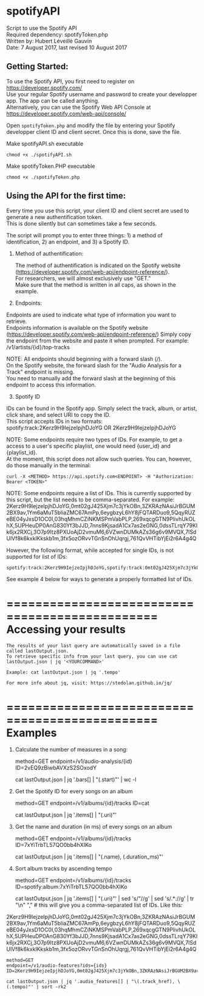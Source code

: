 # spotifyAPI
Script to use the Spotify API  
Required dependency: spotifyToken.php  
Written by: Hubert Léveillé Gauvin  
Date: 7 August 2017, last revised 10 August 2017  
##	Getting Started:
To use the Spotify API, you first need to register on https://developer.spotify.com/  
Use your regular Spotify username and password to create your developper app. The app can be called anything.  
Alternatively, you can use the Spotify Web API Console at https://developer.spotify.com/web-api/console/   

  Open ```spotifyToken.php``` and modify the file by entering your Spotify developper client ID and client secret. Once this is done, save the file.   

Make spotifyAPI.sh executable  

	chmod +x ./spotifyAPI.sh

Make spotifyToken.PHP executable 

	chmod +x ./spotifyToken.php
	
## Using the API for the first time:
Every time you use this script, your client ID and client secret are used to generate a new authentification token.   
This is done silently but can sometimes take a few seconds.  

The script will prompt you to enter three things: 1) a method of identification, 2) an endpoint, and 3) a Spotify ID.  

1) Method of authentification:

	The method of authentification is indicated on the Spotify website (https://developer.spotify.com/web-api/endpoint-reference/).   
	For researchers, we will almost exclusively use "GET."  
	Make sure that the method is written in all caps, as shown in the example.  

2) Endpoints:

Endpoints are used to indicate what type of information you want to retrieve.  
Endpoints information is available on the Spotify website (https://developer.spotify.com/web-api/endpoint-reference/)
Simply copy the endpoint from the website and paste it when prompted. For example: /v1/artists/{id}/top-tracks  

NOTE: All endpoints should beginning with a forward slash (/).  
On the Spotify website, the forward slash for the "Audio Analysis for a Track" endpoint is missing.  
You need to manually add the forward slash at the beginning of this endpoint to access this information.  

3) Spotify ID  

IDs can be found in the Spotify app. Simply select the track, album, or artist, click share, and select URI to copy the ID.  
This script accepts IDs in two formats: spotify:track:2Kerz9H9IejzeIpjhDJoYG OR 2Kerz9H9IejzeIpjhDJoYG  

NOTE: Some endpoints require two types of IDs. For example, to get a access to a user's specific playlist, one would need {user_id} and {playlist_id}.  
At the moment, this script does not allow such queries. You can, however, do those manually in the terminal:  

	curl -X <METHOD> https://api.spotify.com<ENDPOINT> -H "Authorization: Bearer <TOKEN>"

NOTE: Some endpoints require a list of IDs. This is currently supported by this script, but the list needs to be comma-separated. For example:   
	2Kerz9H9IejzeIpjhDJoYG,0mt02gJ425Xjm7c3jYkOBn,3ZKRAzNAsiJrBGUM2BX9av,1Ym6aMuT5bliaZMC67AmPp,6eygbzyL6hY8jFQTARDuo9,5QqyRUZeBE04yJxsD1OC0I,03hqMhmCZiNKMSPmVabPLP,269xqcgGTN9PlivhUkOLhX,5UPHeuDP0AnG830Yf3bJJD,7nns9KjsadA1Cx7as2eGNG,0dssTLrqY79Klk6jx2RXCj,3O7p9Itz8PXUoAjD2vmuM6,6VZwnDUMkAZs36g6v9MVQX,7lSdUlVf8k6kxklKkskb1m,3fx5ozORvvTGnSnOhUqrgj,761QvVHTibYjEi2r6A4g4Q

However, the following format, while accepted for single IDs, is not supported for list of IDs:  

	spotify:track:2Kerz9H9IejzeIpjhDJoYG,spotify:track:0mt02gJ425Xjm7c3jYkOBn,spotify:track:3ZKRAzNAsiJrBGUM2BX9av,spotify:track:1Ym6aMuT5bliaZMC67AmPp,spotify:track:6eygbzyL6hY8jFQTARDuo9,spotify:track:5QqyRUZeBE04yJxsD1OC0I,spotify:track:03hqMhmCZiNKMSPmVabPLP,spotify:track:269xqcgGTN9PlivhUkOLhX,spotify:track:5UPHeuDP0AnG830Yf3bJJD,spotify:track:7nns9KjsadA1Cx7as2eGNG,spotify:track:0dssTLrqY79Klk6jx2RXCj,spotify:track:3O7p9Itz8PXUoAjD2vmuM6,spotify:track:6VZwnDUMkAZs36g6v9MVQX,spotify:track:7lSdUlVf8k6kxklKkskb1m,spotify:track:3fx5ozORvvTGnSnOhUqrgj,spotify:track:761QvVHTibYjEi2r6A4g4Q

See example 4 below for ways to generate a properly formatted list of IDs. 


===============================================
Accessing your results
===============================================
	The results of your last query are automatically saved in a file called lastOutput.json.
	To retrieve specific info from your last query, you can use cat lastOutput.json | jq '<YOURCOMMAND>' 

	Example: cat lastOutput.json | jq '.tempo'

	For more info about jq, visit: https://stedolan.github.io/jq/


===============================================
Examples
===============================================
1) Calculate the number of measures in a song:

	method=GET
	endpoint=/v1/audio-analysis/{id} 
	ID=2vEQ9zBiwbAVXzS2SOxodY

	cat lastOutput.json | jq '.bars[] | "\(.start)"' | wc -l

2) Get the Spotify ID for every songs on an album

	method=GET
	endpoint=/v1/albums/{id}/tracks
	ID=cat

	cat lastOutput.json | jq '.items[] | "\(.uri)"'

3) Get the name and duration (in ms) of every songs on an album

	method=GET
	endpoint=/v1/albums/{id}/tracks
	ID=7xYiTrbTL57QO0bb4hXIKo

	cat lastOutput.json | jq '.items[] | "\(.name), \(.duration_ms)"' 

4) Sort album tracks by ascending tempo

	method=GET
	endpoint=/v1/albums/{id}/tracks
	ID=spotify:album:7xYiTrbTL57QO0bb4hXIKo

	cat lastOutput.json | jq '.items[] | "\(.uri)"' | sed 's/\"//g' | sed 's/.*://g' | tr "\n" ","  # this will give you a comma-separated list of IDs. Like this:

2Kerz9H9IejzeIpjhDJoYG,0mt02gJ425Xjm7c3jYkOBn,3ZKRAzNAsiJrBGUM2BX9av,1Ym6aMuT5bliaZMC67AmPp,6eygbzyL6hY8jFQTARDuo9,5QqyRUZeBE04yJxsD1OC0I,03hqMhmCZiNKMSPmVabPLP,269xqcgGTN9PlivhUkOLhX,5UPHeuDP0AnG830Yf3bJJD,7nns9KjsadA1Cx7as2eGNG,0dssTLrqY79Klk6jx2RXCj,3O7p9Itz8PXUoAjD2vmuM6,6VZwnDUMkAZs36g6v9MVQX,7lSdUlVf8k6kxklKkskb1m,3fx5ozORvvTGnSnOhUqrgj,761QvVHTibYjEi2r6A4g4Q


	method=GET
	endpoint=/v1/audio-features?ids={ids}
	ID=2Kerz9H9IejzeIpjhDJoYG,0mt02gJ425Xjm7c3jYkOBn,3ZKRAzNAsiJrBGUM2BX9av,1Ym6aMuT5bliaZMC67AmPp,6eygbzyL6hY8jFQTARDuo9,5QqyRUZeBE04yJxsD1OC0I,03hqMhmCZiNKMSPmVabPLP,269xqcgGTN9PlivhUkOLhX,5UPHeuDP0AnG830Yf3bJJD,7nns9KjsadA1Cx7as2eGNG,0dssTLrqY79Klk6jx2RXCj,3O7p9Itz8PXUoAjD2vmuM6,6VZwnDUMkAZs36g6v9MVQX,7lSdUlVf8k6kxklKkskb1m,3fx5ozORvvTGnSnOhUqrgj,761QvVHTibYjEi2r6A4g4Q

	cat lastOutput.json | jq '.audio_features[] | "\(.track_href), \(.tempo)"' | sort -rk2 
